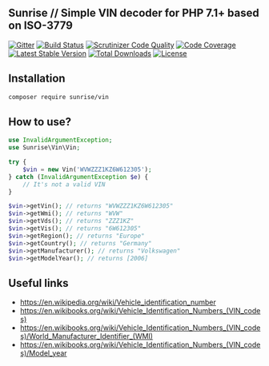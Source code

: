 ## Sunrise // Simple VIN decoder for PHP 7.1+ based on ISO-3779

[![Gitter](https://badges.gitter.im/sunrise-php/support.png)](https://gitter.im/sunrise-php/support)
[![Build Status](https://scrutinizer-ci.com/g/sunrise-php/vin/badges/build.png?b=master)](https://scrutinizer-ci.com/g/sunrise-php/vin/build-status/master)
[![Scrutinizer Code Quality](https://scrutinizer-ci.com/g/sunrise-php/vin/badges/quality-score.png?b=master)](https://scrutinizer-ci.com/g/sunrise-php/vin/?branch=master)
[![Code Coverage](https://scrutinizer-ci.com/g/sunrise-php/vin/badges/coverage.png?b=master)](https://scrutinizer-ci.com/g/sunrise-php/vin/?branch=master)
[![Latest Stable Version](https://img.shields.io/packagist/v/sunrise/vin.svg?label=version)](https://packagist.org/packages/sunrise/vin)
[![Total Downloads](https://img.shields.io/packagist/dt/sunrise/vin.svg?label=downloads)](https://packagist.org/packages/sunrise/vin)
[![License](https://img.shields.io/packagist/l/sunrise/vin.svg?label=license)](https://packagist.org/packages/sunrise/vin)

## Installation

```bash
composer require sunrise/vin
```

## How to use?

```php
use InvalidArgumentException;
use Sunrise\Vin\Vin;

try {
    $vin = new Vin('WVWZZZ1KZ6W612305');
} catch (InvalidArgumentException $e) {
    // It's not a valid VIN
}

$vin->getVin(); // returns "WVWZZZ1KZ6W612305"
$vin->getWmi(); // returns "WVW"
$vin->getVds(); // returns "ZZZ1KZ"
$vin->getVis(); // returns "6W612305"
$vin->getRegion(); // returns "Europe"
$vin->getCountry(); // returns "Germany"
$vin->getManufacturer(); // returns "Volkswagen"
$vin->getModelYear(); // returns [2006]
```

## Useful links

* https://en.wikipedia.org/wiki/Vehicle_identification_number
* https://en.wikibooks.org/wiki/Vehicle_Identification_Numbers_(VIN_codes)
* https://en.wikibooks.org/wiki/Vehicle_Identification_Numbers_(VIN_codes)/World_Manufacturer_Identifier_(WMI)
* https://en.wikibooks.org/wiki/Vehicle_Identification_Numbers_(VIN_codes)/Model_year
